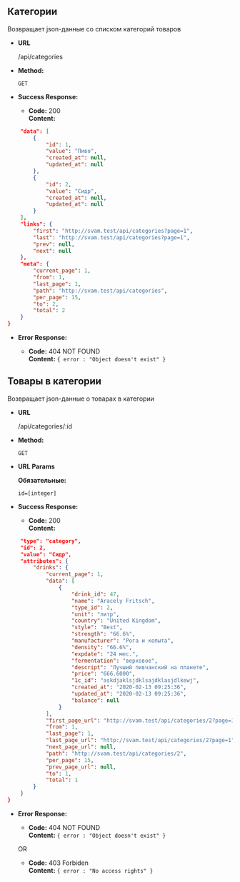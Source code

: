 **Категории**
----
  Возвращает json-данные со списком категорий товаров

* **URL**

  /api/categories

* **Method:**

  `GET`
  


* **Success Response:**

  * **Code:** 200 <br />
    **Content:** 
```json {
    "data": [
        {
            "id": 1,
            "value": "Пиво",
            "created_at": null,
            "updated_at": null
        },
        {
            "id": 2,
            "value": "Сидр",
            "created_at": null,
            "updated_at": null
        }
    ],
    "links": {
        "first": "http://svam.test/api/categories?page=1",
        "last": "http://svam.test/api/categories?page=1",
        "prev": null,
        "next": null
    },
    "meta": {
        "current_page": 1,
        "from": 1,
        "last_page": 1,
        "path": "http://svam.test/api/categories",
        "per_page": 15,
        "to": 2,
        "total": 2
    }
}
```
 
* **Error Response:**

  * **Code:** 404 NOT FOUND <br />
    **Content:** `{ error : "Object doesn't exist" }`

**Товары в категории**
----
  Возвращает json-данные о товарах в категории

* **URL**

  /api/categories/:id

* **Method:**

  `GET`
  
*  **URL Params**

   **Обязательные:**
 
   `id=[integer]`


* **Success Response:**

  * **Code:** 200 <br />
    **Content:** 
```json {
    "type": "category",
    "id": 2,
    "value": "Сидр",
    "attributes": {
        "drinks": {
            "current_page": 1,
            "data": [
                {
                    "drink_id": 47,
                    "name": "Aracely Fritsch",
                    "type_id": 2,
                    "unit": "литр",
                    "country": "United Kingdom",
                    "style": "Best",
                    "strength": "66.6%",
                    "manufacturer": "Рога и копыта",
                    "density": "66.6%",
                    "expdate": "24 мес.",
                    "fermentation": "верховое",
                    "descript": "Лучший пивчанский на планете",
                    "price": "666.6000",
                    "1c_id": "askdjaklsjdklsajdklasjdlkewj",
                    "created_at": "2020-02-13 09:25:36",
                    "updated_at": "2020-02-13 09:25:36",
                    "balance": null
                }
            ],
            "first_page_url": "http://svam.test/api/categories/2?page=1",
            "from": 1,
            "last_page": 1,
            "last_page_url": "http://svam.test/api/categories/2?page=1",
            "next_page_url": null,
            "path": "http://svam.test/api/categories/2",
            "per_page": 15,
            "prev_page_url": null,
            "to": 1,
            "total": 1
        }
    }
}
```
 
* **Error Response:**

  * **Code:** 404 NOT FOUND <br />
    **Content:** `{ error : "Object doesn't exist" }`

  OR

  * **Code:** 403 Forbiden <br />
    **Content:** `{ error : "No access rights" }`

